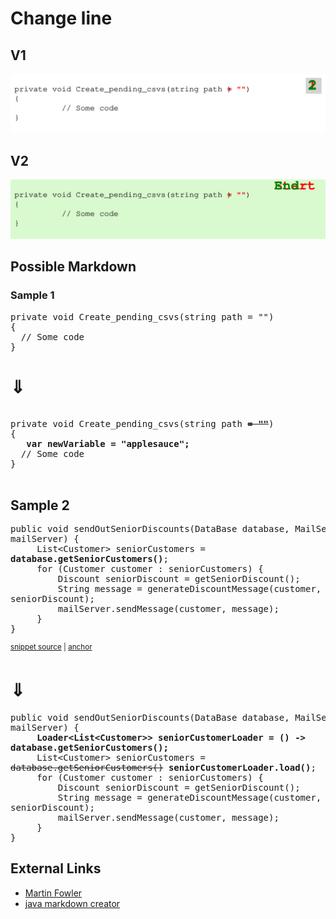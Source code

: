 # Change line

## V1

![](./animated_code_morphing_corrected.svg)


## V2
![](./change_line_color_background.svg)

## Possible Markdown
### Sample 1
<pre>
private void Create_pending_csvs(string path = "")
{
  // Some code
}
</pre>

# ⇓
<pre>
  
private void Create_pending_csvs(string path <b><s>= ""</s></b>)
{
  <b> var newVariable = "applesauce";</b>
  // Some code
}

</pre>

## Sample 2

<pre id='snippet-step1'>
public void sendOutSeniorDiscounts(DataBase database, MailServer
mailServer) {
     List&lt;Customer> seniorCustomers =
<b>database.getSeniorCustomers()</b>;
     for (Customer customer : seniorCustomers) {
         Discount seniorDiscount = getSeniorDiscount();
         String message = generateDiscountMessage(customer,
seniorDiscount);
         mailServer.sendMessage(customer, message);
     }
}
</pre>
<sup><a
href='/approvaltests-util-tests/src/test/java/com/spun/util/persistence/LoadersAndSaversExamplesTest.java#L7-L16'
title='Snippet source file'>snippet source</a> | <a
href='#snippet-step1' title='Start of snippet'>anchor</a></sup>
# ⇓
<!-- nippet: step2 -->
<pre id='snippet-step2'>
public void sendOutSeniorDiscounts(DataBase database, MailServer
mailServer) {
     <b>Loader&lt;List&lt;Customer>> seniorCustomerLoader = () ->
database.getSeniorCustomers();</b>
     List&lt;Customer> seniorCustomers =
<s>database.getSeniorCustomers()</s> <b>seniorCustomerLoader.load()</b>;
     for (Customer customer : seniorCustomers) {
         Discount seniorDiscount = getSeniorDiscount();
         String message = generateDiscountMessage(customer,
seniorDiscount);
         mailServer.sendMessage(customer, message);
     }
}
</pre>
## External Links

* [Martin Fowler](https://martinfowler.com/articles/class-too-large.html#:~:text=Modify%20the%20calling%20method)
* [java markdown creator](https://github.com/ScottBob/GenerateCodeCompare/blob/master/src/test/java/org/samples/SampleTests.java)
